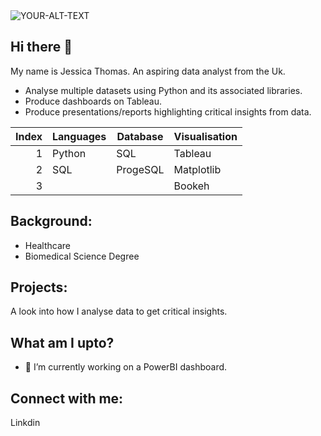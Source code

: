 <picture>
 <source media="(prefers-color-scheme: dark)" srcset="https://www.colocationamerica.com/wp-content/uploads/2020/03/business-data-analysis.png">
 <source media="(prefers-color-scheme: light)" srcset="https://www.colocationamerica.com/wp-content/uploads/2020/03/business-data-analysis.png">
 <img alt="YOUR-ALT-TEXT" src="https://www.colocationamerica.com/wp-content/uploads/2020/03/business-data-analysis.png">
</picture>

## Hi there 👋

My name is Jessica Thomas. An aspiring data analyst from the Uk.
- Analyse multiple datasets using Python and its associated libraries.
- Produce dashboards on Tableau.
- Produce presentations/reports highlighting critical insights from data.

| Index| Languages | Database  | Visualisation |
|-----:|-----------|-----------|---------------|
|     1| Python    | SQL       | Tableau       |
|     2| SQL       | ProgeSQL  | Matplotlib    |
|     3|           |           | Bookeh        |

## Background:
- Healthcare
- Biomedical Science Degree

## Projects:
A look into how I analyse data to get critical insights.

## What am I upto?
- 🔭 I’m currently working on a PowerBI dashboard.

## Connect with me:
Linkdin

<!--
**bioforlife/bioforlife** is a ✨ _special_ ✨ repository because its `README.md` (this file) appears on your GitHub profile.
-->
